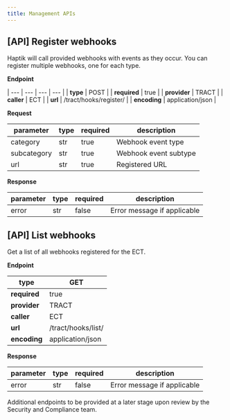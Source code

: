 ```yaml
---
title: Management APIs
---
```


## [API] Register webhooks

Haptik will call provided webhooks with events as they occur. You can register multiple webhooks, one for each type.

**Endpoint**

| --- | --- | --- | --- |
| **type** | POST |
| **required** | true |
| **provider** | TRACT |
| **caller** | ECT |
| **url** | /tract/hooks/register/ |
| **encoding** | application/json |

**Request**

| **parameter** | **type** | **required** | **description** |
| --- | --- | --- | --- |
| category | str | true | Webhook event type |
| subcategory | str | true | Webhook event subtype |
| url | str | true | Registered URL |

**Response**

| **parameter** | **type** | **required** | **description** |
| --- | --- | --- | --- |
| error | str | false | Error message if applicable |


## [API] List webhooks

Get a list of all webhooks registered for the ECT.

**Endpoint**

| **type** | GET |
| --- | --- |
| **required** | true |
| **provider** | TRACT |
| **caller** | ECT |
| **url** | /tract/hooks/list/ |
| **encoding** | application/json |

**Response**

| **parameter** | **type** | **required** | **description** |
| --- | --- | --- | --- |
| error | str | false | Error message if applicable |

Additional endpoints to be provided at a later stage upon review by the Security and Compliance team.


